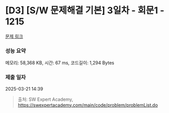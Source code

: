 # [D3] [S/W 문제해결 기본] 3일차 - 회문1 - 1215 

[문제 링크](https://swexpertacademy.com/main/code/problem/problemDetail.do?contestProbId=AV14QpAaAAwCFAYi) 

### 성능 요약

메모리: 58,368 KB, 시간: 67 ms, 코드길이: 1,294 Bytes

### 제출 일자

2025-03-21 14:39



> 출처: SW Expert Academy, https://swexpertacademy.com/main/code/problem/problemList.do